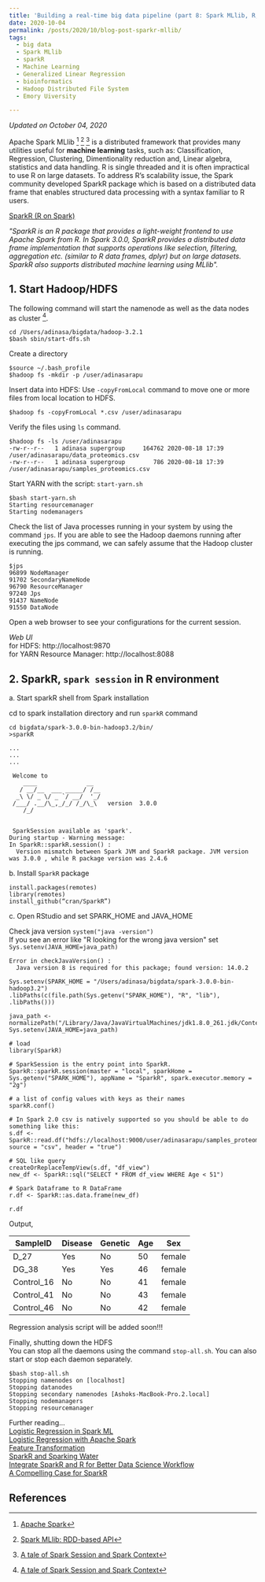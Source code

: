 ```yaml
---
title: 'Building a real-time big data pipeline (part 8: Spark MLlib, R, Regression)'
date: 2020-10-04
permalink: /posts/2020/10/blog-post-sparkr-mllib/
tags:
  - big data
  - Spark MLlib 
  - sparkR   
  - Machine Learning
  - Generalized Linear Regression
  - bioinformatics  
  - Hadoop Distributed File System
  - Emory Uiversity

---  
```

*Updated on October 04, 2020*  

Apache Spark MLlib [^1] [^2] [^3] is a distributed framework that provides many utilities useful for **machine learning** tasks, such as: Classification, Regression, Clustering, Dimentionality reduction and, Linear algebra, statistics and data handling. R is single threaded and it is often impractical to use R on large datasets. To address R’s scalability issue, the Spark community developed SparkR package which is based on a distributed data frame that enables structured data processing with a syntax familiar to R users.  

[SparkR (R on Spark)](https://spark.apache.org/docs/3.0.0/sparkr.html#overview)  

_"SparkR is an R package that provides a light-weight frontend to use Apache Spark from R. In Spark 3.0.0, SparkR provides a distributed data frame implementation that supports operations like selection, filtering, aggregation etc. (similar to R data frames, dplyr) but on large datasets. SparkR also supports distributed machine learning using MLlib"._  

## 1. Start Hadoop/HDFS  

The following command will start the namenode as well as the data nodes as cluster [^3].    
```  
cd /Users/adinasa/bigdata/hadoop-3.2.1  
$bash sbin/start-dfs.sh  
```  

Create a directory  
```  
$source ~/.bash_profile  
$hadoop fs -mkdir -p /user/adinasarapu
```  

Insert data into HDFS: Use `-copyFromLocal` command to move one or more files from local location to HDFS.  
```
$hadoop fs -copyFromLocal *.csv /user/adinasarapu
```  

Verify the files using `ls` command.  
```    
$hadoop fs -ls /user/adinasarapu  
-rw-r--r--   1 adinasa supergroup     164762 2020-08-18 17:39 /user/adinasarapu/data_proteomics.csv  
-rw-r--r--   1 adinasa supergroup        786 2020-08-18 17:39 /user/adinasarapu/samples_proteomics.csv  
```  

Start YARN with the script: `start-yarn.sh`    
```  
$bash start-yarn.sh  
Starting resourcemanager  
Starting nodemanagers  
```  

Check the list of Java processes running in your system by using the command `jps`. If you are able to see the Hadoop daemons running after executing the jps command, we can safely assume that the Hadoop cluster is running.  

```  
$jps  
96899 NodeManager  
91702 SecondaryNameNode  
96790 ResourceManager  
97240 Jps  
91437 NameNode  
91550 DataNode  
```  

Open a web browser to see your configurations for the current session.  

*Web UI*  
for HDFS: http://localhost:9870  
for YARN Resource Manager: http://localhost:8088 

## 2. SparkR, `spark session` in R environment  

a. Start sparkR shell from Spark installation

cd to spark installation directory and run `sparkR` command   
```  
cd bigdata/spark-3.0.0-bin-hadoop3.2/bin/  
>sparkR

...
...
...

 Welcome to
    ____              __ 
   / __/__  ___ _____/ /__ 
  _\ \/ _ \/ _ `/ __/  '_/ 
 /___/ .__/\_,_/_/ /_/\_\   version  3.0.0 
    /_/ 


 SparkSession available as 'spark'.
During startup - Warning message:
In SparkR::sparkR.session() :
  Version mismatch between Spark JVM and SparkR package. JVM version was 3.0.0 , while R package version was 2.4.6
```  
b. Install `SparkR` package   
```  
install.packages(remotes)  
library(remotes)
install_github(“cran/SparkR”)
```  
c. Open RStudio and set SPARK_HOME and JAVA_HOME  

Check java version `system("java -version")`  
If you see an error like "R looking for the wrong java version" set `Sys.setenv(JAVA_HOME=java_path)`  
```
Error in checkJavaVersion() : 
  Java version 8 is required for this package; found version: 14.0.2
``` 

```  
Sys.setenv(SPARK_HOME = "/Users/adinasa/bigdata/spark-3.0.0-bin-hadoop3.2")
.libPaths(c(file.path(Sys.getenv("SPARK_HOME"), "R", "lib"), .libPaths()))

java_path <- normalizePath("/Library/Java/JavaVirtualMachines/jdk1.8.0_261.jdk/Contents/Home")
Sys.setenv(JAVA_HOME=java_path)

# load 
library(SparkR)

# SparkSession is the entry point into SparkR. 
SparkR::sparkR.session(master = "local", sparkHome = Sys.getenv("SPARK_HOME"), appName = "SparkR", spark.executor.memory = "2g")

# a list of config values with keys as their names
sparkR.conf()

# In Spark 2.0 csv is natively supported so you should be able to do something like this:
s.df <- SparkR::read.df("hdfs://localhost:9000/user/adinasarapu/samples_proteomics.csv", source = "csv", header = "true")

# SQL like query
createOrReplaceTempView(s.df, "df_view")
new_df <- SparkR::sql("SELECT * FROM df_view WHERE Age < 51")

# Spark Dataframe to R DataFrame
r.df <- SparkR::as.data.frame(new_df)

r.df
```

Output,   

|SampleID 	 | Disease  | Genetic | Age  | Sex   |
| -------------- | -------- | ------- | ---- | ----- | 
| D_27		 | Yes      | No      | 50   | female|
| DG_38          | Yes      | Yes     | 46   | female|
| Control_16     | No       | No      | 41   | female|
| Control_41     | No       | No      | 43   | female|
| Control_46     | No       | No      | 42   | female| 

Regression analysis script will be added soon!!!  

Finally, shutting down the HDFS  
You can stop all the daemons using the command `stop-all.sh`. You can also start or stop each daemon separately.  

```
$bash stop-all.sh
Stopping namenodes on [localhost]
Stopping datanodes
Stopping secondary namenodes [Ashoks-MacBook-Pro.2.local]
Stopping nodemanagers
Stopping resourcemanager
```

Further reading...  
[Logistic Regression in Spark ML](https://medium.com/@dhiraj.p.rai/logistic-regression-in-spark-ml-8a95b5f5434c)  
[Logistic Regression with Apache Spark](https://medium.com/rahasak/logistic-regression-with-apache-spark-b7ec4c98cfcd)  
[Feature Transformation](https://towardsdatascience.com/apache-spark-mllib-tutorial-7aba8a1dce6e)  
[SparkR and Sparking Water](https://rpubs.com/wendyu/sparkr)  
[Integrate SparkR and R for Better Data Science Workflow](https://blog.cloudera.com/integrate-sparkr-and-r-for-better-data-science-workflow/)  
[A Compelling Case for SparkR](https://cosminsanda.com/posts/a-compelling-case-for-sparkr/)  

[^1]: [Apache Spark](https://spark.apache.org)     
[^2]: [Spark MLlib: RDD-based API](https://spark.apache.org/docs/3.0.0/mllib-guide.html)
[^3]: [A tale of Spark Session and Spark Context](https://medium.com/@achilleus/spark-session-10d0d66d1d24)  
[^4]: [Apache Hadoop](https://hadoop.apache.org)
[^5]: [NotSerializableException](https://stackoverflow.com/questions/55993313/not-serialazable-exception-while-running-linear-regression-scala-2-12)  

## References  

